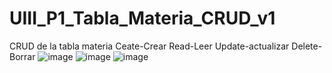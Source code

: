 # UIII_P1_Tabla_Materia_CRUD_v1
CRUD de la tabla materia Ceate-Crear Read-Leer Update-actualizar Delete-Borrar
![image](https://github.com/user-attachments/assets/5d224fde-a749-4055-8e53-5559ee720236)
![image](https://github.com/user-attachments/assets/b0afb719-5d3d-4d10-b489-5af9e1dd1fdc)
![image](https://github.com/user-attachments/assets/e0e714d5-a563-469c-aaa1-6cbf4117d2db)
